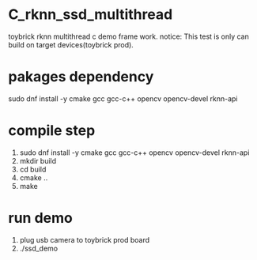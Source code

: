 # C_rknn_ssd_multithread
toybrick rknn multithread c demo frame work.
notice: This test is only can build on target devices(toybrick prod).

# pakages dependency
sudo dnf install -y cmake gcc gcc-c++ opencv opencv-devel rknn-api

# compile step
1. sudo dnf install -y cmake gcc gcc-c++ opencv opencv-devel rknn-api
2. mkdir build
3. cd build
4. cmake ..
5. make

# run demo
1. plug usb camera to toybrick prod board
2. ./ssd_demo